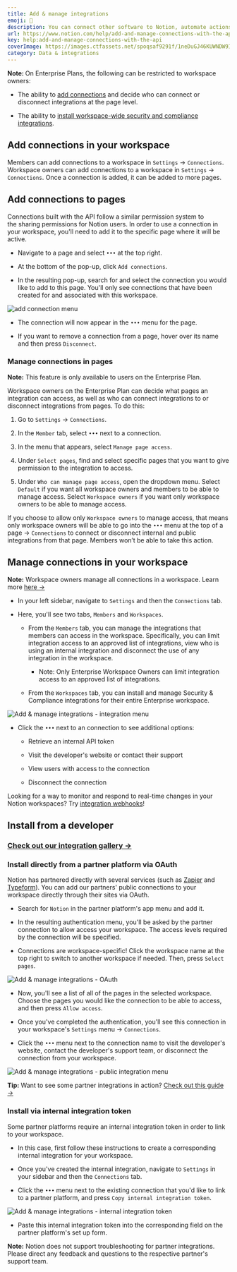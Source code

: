 ```yaml
---
title: Add & manage integrations
emoji: 🤖
description: You can connect other software to Notion, automate actions within your workspace, and access connections built by our partners 🤖
url: https://www.notion.com/help/add-and-manage-connections-with-the-api
key: help:add-and-manage-connections-with-the-api
coverImage: https://images.ctfassets.net/spoqsaf9291f/1neDuGJ46KUWNDW9IDoar3/768bd7ba261f18fbd755110a7b732bb5/Add___manage_integrations_with_the_API_-_hero.png
category: Data & integrations
---
```


**Note:&#x20;**&#x4F;n Enterprise Plans, the following can be restricted to workspace owners:

* The ability to [add connections](https://www.notion.com/help/add-and-manage-connections-with-the-api#add-connections-in-your-workspace) and decide who can connect or disconnect integrations at the page level.

* The ability to [install workspace-wide security and compliance integrations](https://www.notion.com/help/add-security-and-compliance-integrations).

## Add connections in your workspace

Members can add connections to a workspace in `Settings` → `Connections`. Workspace owners can add connections to a workspace in `Settings` → `Connections`. Once a connection is added, it can be added to more pages.

## Add connections to pages

Connections built with the API follow a similar permission system to the sharing permissions for Notion users. In order to use a connection in your workspace, you'll need to add it to the specific page where it will be active.

* Navigate to a page and select `•••` at the top right.

* At the bottom of the pop-up, click `Add connections`.

* In the resulting pop-up, search for and select the connection you would like to add to this page. You'll only see connections that have been created for and associated with this workspace.

![add connection menu](https://images.ctfassets.net/spoqsaf9291f/7zzSpPbv4zLVJBfFFSW5dU/23b05f9414fd0aa964b36205cc3b55ec/add_connections_to_pages.png)

* The connection will now appear in the `•••` menu for the page.

* If you want to remove a connection from a page, hover over its name and then press `Disconnect`.

### Manage connections in pages

**Note:** This feature is only available to users on the Enterprise Plan.

Workspace owners on the Enterprise Plan can decide what pages an integration can access, as well as who can connect integrations to or disconnect integrations from pages. To do this:

1. Go to `Settings` → `Connections`.

2. In the `Member` tab, select `•••` next to a connection.

3. In the menu that appears, select `Manage page access`.

4. Under `Select pages`, find and select specific pages that you want to give permission to the integration to access.

5. Under `Who can manage page access`, open the dropdown menu. Select `Default` if you want all workspace owners and members to be able to manage access. Select `Workspace owners` if you want only workspace owners to be able to manage access.

If you choose to allow only `Workspace owners` to manage access, that means only workspace owners will be able to go into the `•••` menu at the top of a page → `Connections` to connect or disconnect internal and public integrations from that page. Members won’t be able to take this action.

## Manage connections in your workspace

**Note:** Workspace owners manage all connections in a workspace. <!-- -->Learn more [here →](https://www.notion.com/help/enterprise-connection-settings)

* In your left sidebar, navigate to `Settings` and then the `Connections` tab.

* Here, you'll see two tabs, `Members` and `Workspaces`.

  * From the `Members` tab, you can manage the integrations that members can access in the workspace. Specifically, you can limit integration access to an approved list of integrations, view who is using an internal integration and disconnect the use of any integration in the workspace.

    * Note: Only Enterprise Workspace Owners can limit integration access to an approved list of integrations.

  * From the `Workspaces` tab, you can install and manage Security & Compliance integrations for their entire Enterprise workspace.

![Add & manage integrations - integration menu](https://images.ctfassets.net/spoqsaf9291f/4o8nQj3zUQeC4cAw0idh0v/e068d8fbb27c219490085ec64d859b00/Integration_-_Share_3.png)

* Click the `•••` next to an connection to see additional options:

  * Retrieve an internal API token

  * Visit the developer's website or contact their support

  * View users with access to the connection

  * Disconnect the connection

Looking for a way to monitor and respond to real-time changes in your Notion workspaces? Try [integration webhooks](https://www.notion.com/help/create-integrations-with-the-notion-api#integration-webhooks)!

## Install from a developer

### [Check out our integration gallery →](https://www.notion.com/integrations/all)

### Install directly from a partner platform via OAuth

Notion has partnered directly with several services (such as [Zapier](https://www.notion.com/integrations/zapier) and [Typeform](https://www.notion.com/integrations/typeform)). You can add our partners' public connections to your workspace directly through their sites via OAuth.

* Search for `Notion` in the partner platform's app menu and add it.

* In the resulting authentication menu, you'll be asked by the partner connection to allow access your workspace. The access levels required by the connection will be specified.

* Connections are workspace-specific! Click the workspace name at the top right to switch to another workspace if needed. Then, press `Select pages`.

![Add & manage integrations - OAuth](https://images.ctfassets.net/spoqsaf9291f/6MsEvgRLe5IrVKITLG1fQN/4626b76d1ddd630c1059f125d7346341/OAuth.png)

* Now, you'll see a list of all of the pages in the selected workspace. Choose the pages you would like the connection to be able to access, and then press `Allow access`.

* Once you've completed the authentication, you'll see this connection in your workspace's `Settings` menu → `Connections`.

* Click the `•••` menu next to the connection name to visit the developer's website, contact the developer's support team, or disconnect the connection from your workspace.

![Add & manage integrations - public integration menu](https://images.ctfassets.net/spoqsaf9291f/2ij6nANbGgyau3YlzfAHoa/04de0f513c6ba2f64d87b638c2a40512/Integration_Menu_-_Public.png)

**Tip:** Want to see some partner integrations in action? [Check out this guide →](https://www.notion.com/help/guides/visual-link-previews-streamline-collaboration)

### Install via internal integration token

Some partner platforms require an internal integration token in order to link to your workspace.

* In this case, first follow these instructions to create a corresponding internal integration for your workspace.

* Once you've created the internal integration, navigate to `Settings` in your sidebar and then the `Connections` tab.

* Click the `•••` menu next to the existing connection that you'd like to link to a partner platform, and press `Copy internal integration token`.

![Add & manage integrations - internal integration token](https://images.ctfassets.net/spoqsaf9291f/1EdzyxZuVOL043FzByZb62/d955d0171a63a62e6181831ce716416e/Integration_menu_-_Token.png)

* Paste this internal integration token into the corresponding field on the partner platform's set up form.

**Note:** Notion does not support troubleshooting for partner integrations. Please direct any feedback and questions to the respective partner's support team.

